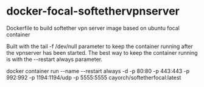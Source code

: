 # docker-focal-softethervpnserver
Dockerfile to build softether vpn server image based on ubuntu focal container

Built with the tail -f /dev/null parameter to keep the container running after the vpnserver has been started.
The best way to keep the container running is with the --restart always parameter.

docker container run --name --restart always -d -p 80:80 -p 443:443 -p 992:992 -p 1194:1194/udp -p 5555:5555 cayorch/softetherfocal:latest
